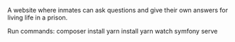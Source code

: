 A website where inmates can ask questions and give their own answers for living life in a prison.

Run commands:
composer install
yarn install
yarn watch
symfony serve
